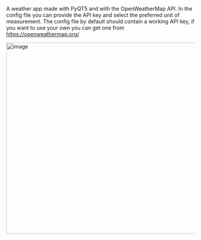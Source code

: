 A weather app made with PyQT5 and with the OpenWeatherMap API.
In the config file you can provide the API key and select the preferred unit of measurement.
The config file by default should contain a working API key, if you want to use your own you can get one from https://openweathermap.org/

<img width="526" height="510" alt="image" src="https://github.com/user-attachments/assets/9c80a35c-a3f3-4d2a-927a-643bff4ceb45" />
